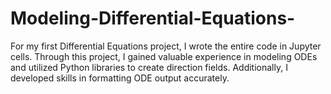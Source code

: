 # Modeling-Differential-Equations-

For my first Differential Equations project, I wrote the entire code in Jupyter cells. Through this project, I gained valuable experience in modeling ODEs and utilized Python libraries to create direction fields. Additionally, I developed skills in formatting ODE output accurately.
